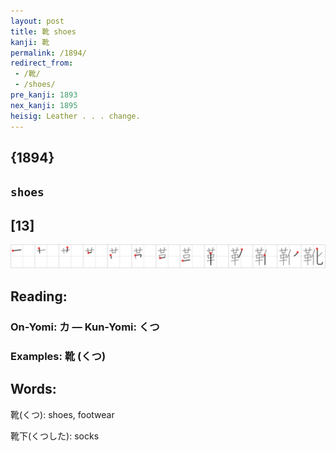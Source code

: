 ```yaml
---
layout: post
title: 靴 shoes
kanji: 靴
permalink: /1894/
redirect_from:
 - /靴/
 - /shoes/
pre_kanji: 1893
nex_kanji: 1895
heisig: Leather . . . change.
---
```


## {1894}

## `shoes`

## [13]

<div class="stroke"><img src="../images/E99DB4.png" /></div>

## Reading:

### On-Yomi: カ &mdash; Kun-Yomi: くつ

### Examples: 靴 (くつ)

## Words:

靴(くつ): shoes, footwear

靴下(くつした): socks
